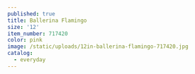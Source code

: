 ```yaml
---
published: true
title: Ballerina Flamingo
size: '12'
item_number: 717420
color: pink
image: /static/uploads/12in-ballerina-flamingo-717420.jpg
catalog:
  - everyday
---
```


